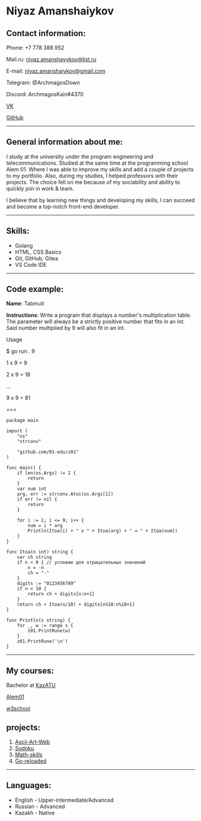 # Niyaz Amanshaiykov 

## Contact information: 
Phone: +7 778 388 952

Mail.ru: niyaz.amanshayykov@list.ru

E-mail: niyaz.amanshaiykov@gmail.com

Telegram: @ArchmagosDown

Discord: ArchmagosKain#4370

[VK](https://vk.com/adeptusmilfus)

[GitHub](https://github.com/AdeptusMilfus)

***
## General information about me:
I study at the university under the program engineering and telecommunications. Studied at the same time at the programming school Alem 01. Where I was able to improve my skills and add a couple of projects to my portfolio. Also, during my studies, I helped professors with their projects. The choice fell on me because of my sociability and ability to quickly join in work & team. 

I believe that by learning new things and developing my skills, I can succeed and become a top-notch front-end developer.
***
## Skills:
* Golang
* HTML, CSS Basics
* Git, GitHub, Gitea
* VS Code IDE
*** 

## Code example:
**Name**: Tabmult 

**Instructions**: Write a program that displays a number's multiplication table.
The parameter will always be a strictly positive number that fits in an int. Said number multiplied by 9 will also fit in an int.

Usage

$ go run . 9 

1 x 9 = 9 

2 x 9 = 18 

...

9 x 9 = 81


===
```
package main

import (
	"os"
	"strconv"

	"github.com/01-edu/z01"
)

func main() {
	if len(os.Args) != 2 {
		return
	}
	var num int
	arg, err := strconv.Atoi(os.Args[1])
	if err != nil {
		return
	}

	for i := 1; i <= 9; i++ {
		num = i * arg
		Println(Itoa(i) + " x " + Itoa(arg) + " = " + Itoa(num))
	}
}

func Itoa(n int) string {
	var ch string
	if n < 0 { // условие для отрицательных значений
		n = -n
		ch = "-"
	}
	digits := "0123456789"
	if n < 10 {
		return ch + digits[n:n+1]
	}
	return ch + Itoa(n/10) + digits[n%10:n%10+1]
}

func Println(s string) {
	for _, w := range s {
		z01.PrintRune(w)
	}
	z01.PrintRune('\n')
}
```
***
## My courses:
Bachelor at [KazATU](https://kazatu.edu.kz/)

[Alem01](https://alem.school/)

[w3school](https://www.w3schools.com/)
## projects:
1. [Ascii-Art-Web](https://github.com/AdeptusMilfus/Ascii-Art-Web/tree/main/ascii-art-web)
2. [Sudoku]()
3. [Math-skills]()
4. [Go-reloaded]()
***
## Languages:
* English - Upper-intermediate/Advanced
* Russian - Advanced
* Kazakh - Native



